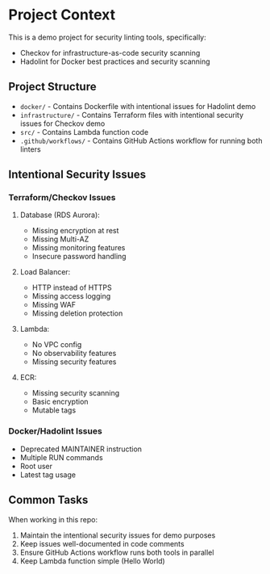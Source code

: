<!-- Use this file to provide workspace-specific custom instructions to Copilot -->

# Project Context

This is a demo project for security linting tools, specifically:
- Checkov for infrastructure-as-code security scanning
- Hadolint for Docker best practices and security scanning

## Project Structure
- `docker/` - Contains Dockerfile with intentional issues for Hadolint demo
- `infrastructure/` - Contains Terraform files with intentional security issues for Checkov demo
- `src/` - Contains Lambda function code
- `.github/workflows/` - Contains GitHub Actions workflow for running both linters

## Intentional Security Issues

### Terraform/Checkov Issues
1. Database (RDS Aurora):
   - Missing encryption at rest
   - Missing Multi-AZ
   - Missing monitoring features
   - Insecure password handling

2. Load Balancer:
   - HTTP instead of HTTPS
   - Missing access logging
   - Missing WAF
   - Missing deletion protection

3. Lambda:
   - No VPC config
   - No observability features
   - Missing security features

4. ECR:
   - Missing security scanning
   - Basic encryption
   - Mutable tags

### Docker/Hadolint Issues
- Deprecated MAINTAINER instruction
- Multiple RUN commands
- Root user
- Latest tag usage

## Common Tasks
When working in this repo:
1. Maintain the intentional security issues for demo purposes
2. Keep issues well-documented in code comments
3. Ensure GitHub Actions workflow runs both tools in parallel
4. Keep Lambda function simple (Hello World)